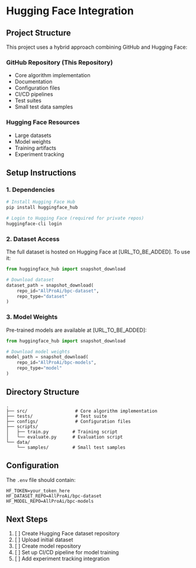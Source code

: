 # Hugging Face Integration

## Project Structure

This project uses a hybrid approach combining GitHub and Hugging Face:

### GitHub Repository (This Repository)
- Core algorithm implementation
- Documentation
- Configuration files
- CI/CD pipelines
- Test suites
- Small test data samples

### Hugging Face Resources
- Large datasets
- Model weights
- Training artifacts
- Experiment tracking

## Setup Instructions

### 1. Dependencies
```bash
# Install Hugging Face Hub
pip install huggingface_hub

# Login to Hugging Face (required for private repos)
huggingface-cli login
```

### 2. Dataset Access
The full dataset is hosted on Hugging Face at [URL_TO_BE_ADDED]. To use it:

```python
from huggingface_hub import snapshot_download

# Download dataset
dataset_path = snapshot_download(
    repo_id="AllProAi/bpc-dataset",
    repo_type="dataset"
)
```

### 3. Model Weights
Pre-trained models are available at [URL_TO_BE_ADDED]:

```python
from huggingface_hub import snapshot_download

# Download model weights
model_path = snapshot_download(
    repo_id="AllProAi/bpc-models",
    repo_type="model"
)
```

## Directory Structure
```
.
├── src/                  # Core algorithm implementation
├── tests/                # Test suite
├── configs/              # Configuration files
├── scripts/             
│   ├── train.py         # Training script
│   └── evaluate.py      # Evaluation script
└── data/
    └── samples/         # Small test samples
```

## Configuration

The `.env` file should contain:
```
HF_TOKEN=your_token_here
HF_DATASET_REPO=AllProAi/bpc-dataset
HF_MODEL_REPO=AllProAi/bpc-models
```

## Next Steps
1. [ ] Create Hugging Face dataset repository
2. [ ] Upload initial dataset
3. [ ] Create model repository
4. [ ] Set up CI/CD pipeline for model training
5. [ ] Add experiment tracking integration 